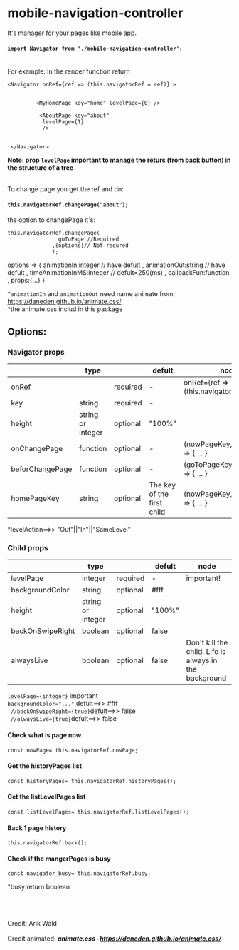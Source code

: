 # mobile-navigation-controller

It's manager for your pages like mobile app.<br>

#### `import Navigator from './mobile-navigation-controller';`

<br>
For example:
In the render function return

 ```
 <Navigator onRef={ref => (this.navigatorRef = ref)} >
         
         
          <MyHomePage key="home" levelPage={0} />   
           
           <AboutPage key="about" 
            levelPage={1}   
            />
       
       
  </Navigator>
```
**Note: prop `levelPage` important to manage the returs (from back button) in the structure of a tree**<br><br>




To change page you get the ref and do:
#### `this.navigatorRef.changePage("about");` 
the option to changePage it's:
```
this.navigatorRef.changePage(
                goToPage //Required
              ,{options}// Not requred
              );
```
options => {  animationIn:integer // have defult
            , animationOut:string // have defult
            , timeAnimationInMS:integer // defult=250(ms)
            , callbackFun:function
            , props:{...} 
              }

*`animationIn` and `animationOut` need name animate from https://daneden.github.io/animate.css/  <br> 
*the animate.css includ in this package

## Options:

### Navigator props


<table>
  <thead>
    <tr>
      <th></th>
      <th>type</th>
       <th></th>
       <th>defult</th>
     <th>node</th>
    </tr>
  </thead>
  <tbody>
    <tr>
      <td>onRef</td>
     <td></td>
      <td>required</td>
     <td>-</td>
     <td> onRef={ref => (this.navigatorRef = ref)} </td>
    </tr>
    <tr>
      <td>key</td>
     <td>string</td>
      <td>required</td>
     <td>-</td>
     <td></td>
    </tr>
     <tr>
      <td>height</td>
     <td>string or integer</td>
      <td>optional</td>
      <td>"100%"</td>
      <td></td>
    </tr>
     <tr>
      <td>onChangePage</td>
     <td>function</td>
      <td>optional</td>
       <td>-</td>
       <td>(nowPageKey,levelAction) => { ... }</td>
    </tr>
   <tr>
      <td>beforChangePage</td>
     <td>function</td>
      <td>optional</td>
       <td>-</td>
       <td>(goToPageKey,levelAction) => { ... }</td>
    </tr>
    <tr>
      <td>homePageKey</td>
     <td>string</td>
      <td>optional</td>
       <td>The key of the first child</td>
       <td>(nowPageKey,levelAction) => { ... }</td>
    </tr>
  </tbody>
</table>
*levelAction==>> "Out"||"In"||"SameLevel"



### Child props


<table>
  <thead>
    <tr>
      <th></th>
      <th>type</th>
       <th></th>
       <th>defult</th>
     <th>node</th>
    </tr>
  </thead>
  <tbody>
    <tr>
      <td>levelPage</td>
     <td>integer</td>
      <td>required</td>
     <td>-</td>
     <td>important!</td>
    </tr>
    <tr>
      <td>backgroundColor</td>
     <td>string</td>
      <td>optional</td>
     <td>#fff</td>
     <td></td>
    </tr>
     <tr>
      <td>height</td>
     <td>string or integer</td>
      <td>optional</td>
      <td>"100%"</td>
      <td></td>
    </tr>
     <tr>
      <td>backOnSwipeRight</td>
     <td>boolean</td>
      <td>optional</td>
       <td>false</td>
       <td></td>
    </tr>
   <tr>
      <td>alwaysLive</td>
     <td>boolean</td>
      <td>optional</td>
       <td>false</td>
       <td>Don't kill the child. Life is always in the background</td>
    </tr>
    
  </tbody>
</table>

``levelPage={integer}`` important
<br>
``backgroundColor="..."``  defult==>> #fff
<br>
`` //backOnSwipeRight={true}``defult==>> false
<br>
`` //alwaysLive={true}``defult==>> false



#### Check what is page now
```
const nowPage= this.navigatorRef.nowPage;
```
#### Get the historyPages list
```
const historyPages= this.navigatorRef.historyPages();
```

#### Get the listLevelPages list
```
const listLevelPages= this.navigatorRef.listLevelPages();
```
#### Back 1 page history
```
this.navigatorRef.back();
```

#### Check if the mangerPages is busy 
```
const navigator_busy= this.navigatorRef.busy;
```
*busy return boolean  
<br><br><br>


Credit:
Arik Wald
<br><br>
Credit animated:
 ***animate.css -https://daneden.github.io/animate.css/***
